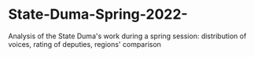 # State-Duma-Spring-2022-
Analysis of the State Duma's work during a spring session: distribution of voices, rating of deputies, regions' comparison 

